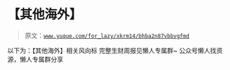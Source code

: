 # 【其他海外】

> 原文：[`www.yuque.com/for_lazy/xkrm14/bhba2n87vbbvgfmd`](https://www.yuque.com/for_lazy/xkrm14/bhba2n87vbbvgfmd)

<ne-p id="u03105073" data-lake-id="u03105073"><ne-text id="u2b12d051">以下为：【其他海外】相关风向标</ne-text></ne-p> <ne-p id="ufbcf078b" data-lake-id="ufbcf078b"><ne-text id="ud18d3895">完整生财周报见懒人专属群~</ne-text></ne-p> <ne-p id="uc1b5130f" data-lake-id="uc1b5130f"><ne-text id="u1febc2f2">公众号懒人找资源，懒人专属群分享</ne-text></ne-p>